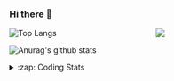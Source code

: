 ### Hi there 👋

<!--
**tao8687/tao8687** is a ✨ _special_ ✨ repository because its `README.md` (this file) appears on your GitHub profile.

Here are some ideas to get you started:

- 🔭 I’m currently working on ...
- 🌱 I’m currently learning ...
- 👯 I’m looking to collaborate on ...
- 🤔 I’m looking for help with ...
- 💬 Ask me about ...
- 📫 How to reach me: ...
- 😄 Pronouns: ...
- ⚡ Fun fact: ...
-->

<img align='right' src="https://media.giphy.com/media/M9gbBd9nbDrOTu1Mqx/giphy.gif" width="240">

  
![Top Langs](https://github-readme-stats.vercel.app/api/top-langs/?username=tao8687&layout=compact&title_color=23238E&text_color=A67D3D)

![Anurag's github stats](https://github-readme-stats.vercel.app/api?username=tao8687&show_icons=true&&text_color=A67D3D&title_color=23238E&show_icons=false&count_private=true&hide=stars)

<details>
  <summary>:zap: Coding Stats</summary>
  <br>
    
<!--START_SECTION:waka-->
![Code Time](http://img.shields.io/badge/Code%20Time-1%2C681%20hrs%2038%20mins-blue)

![Profile Views](http://img.shields.io/badge/Profile%20Views-9-blue)

**🐱 My GitHub Data** 

> 📦 1.5 MB Used in GitHub's Storage 
 > 
> 🏆 244 Contributions in the Year 2024
 > 
> 🚫 Not Opted to Hire
 > 
> 📜 58 Public Repositories 
 > 
> 🔑 26 Private Repositories 
 > 
**I'm an Early 🐤** 

```text
🌞 Morning                1468 commits        ██████████████████████░░░   87.43 % 
🌆 Daytime                88 commits          █░░░░░░░░░░░░░░░░░░░░░░░░   05.24 % 
🌃 Evening                119 commits         ██░░░░░░░░░░░░░░░░░░░░░░░   07.09 % 
🌙 Night                  4 commits           ░░░░░░░░░░░░░░░░░░░░░░░░░   00.24 % 
```
📅 **I'm Most Productive on Wednesday** 

```text
Monday                   241 commits         ████░░░░░░░░░░░░░░░░░░░░░   14.35 % 
Tuesday                  228 commits         ███░░░░░░░░░░░░░░░░░░░░░░   13.58 % 
Wednesday                296 commits         ████░░░░░░░░░░░░░░░░░░░░░   17.63 % 
Thursday                 222 commits         ███░░░░░░░░░░░░░░░░░░░░░░   13.22 % 
Friday                   238 commits         ████░░░░░░░░░░░░░░░░░░░░░   14.18 % 
Saturday                 232 commits         ███░░░░░░░░░░░░░░░░░░░░░░   13.82 % 
Sunday                   222 commits         ███░░░░░░░░░░░░░░░░░░░░░░   13.22 % 
```


📊 **This Week I Spent My Time On** 

```text
🕑︎ Time Zone: Asia/Shanghai

💬 Programming Languages: 
C++                      7 hrs 18 mins       ███████████░░░░░░░░░░░░░░   43.75 % 
Python                   3 hrs 30 mins       █████░░░░░░░░░░░░░░░░░░░░   21.00 % 
Markdown                 1 hr 59 mins        ███░░░░░░░░░░░░░░░░░░░░░░   11.97 % 
Other                    1 hr 55 mins        ███░░░░░░░░░░░░░░░░░░░░░░   11.50 % 
CMake                    1 hr 11 mins        ██░░░░░░░░░░░░░░░░░░░░░░░   07.11 % 

🔥 Editors: 
VS Code                  16 hrs 42 mins      █████████████████████████   100.00 % 

🐱‍💻 Projects: 
tracking_pid             5 hrs 49 mins       █████████░░░░░░░░░░░░░░░░   34.91 % 
autoware_ai_planning     4 hrs 53 mins       ███████░░░░░░░░░░░░░░░░░░   29.27 % 
autox                    3 hrs 58 mins       ██████░░░░░░░░░░░░░░░░░░░   23.77 % 
AutowareAuto             33 mins             █░░░░░░░░░░░░░░░░░░░░░░░░   03.35 % 
path_tracking_pid        30 mins             █░░░░░░░░░░░░░░░░░░░░░░░░   03.03 % 

💻 Operating System: 
Linux                    16 hrs 42 mins      █████████████████████████   100.00 % 
```

**I Mostly Code in C++** 

```text
C++                      11 repos            ████████░░░░░░░░░░░░░░░░░   31.43 % 
Python                   10 repos            ███████░░░░░░░░░░░░░░░░░░   28.57 % 
JavaScript               2 repos             █░░░░░░░░░░░░░░░░░░░░░░░░   05.71 % 
Batchfile                1 repo              █░░░░░░░░░░░░░░░░░░░░░░░░   02.86 % 
HTML                     1 repo              █░░░░░░░░░░░░░░░░░░░░░░░░   02.86 % 
```



**Timeline**

![Lines of Code chart](https://raw.githubusercontent.com/tao8687/tao8687/master/assets/bar_graph.png)


 Last Updated on 17/08/2024 01:20:51 UTC
<!--END_SECTION:waka-->
</details>
